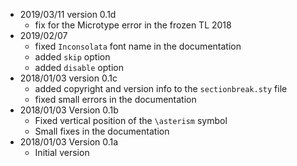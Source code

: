 - 2019/03/11 version 0.1d
    - fix for the Microtype error in the frozen TL 2018
- 2019/02/07 
    - fixed `Inconsolata` font name in the documentation
    - added `skip` option
    - added `disable` option
- 2018/01/03 version 0.1c
    - added copyright and version info to the `sectionbreak.sty` file
    - fixed small errors in the documentation
- 2018/01/03 Version 0.1b
    - Fixed vertical position of the `\asterism` symbol
    - Small fixes in the documentation
- 2018/01/03 Version 0.1a
    - Initial version
